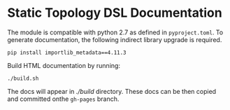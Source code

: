Static Topology DSL Documentation
==================

The module is compatible with python 2.7 as defined in `pyproject.toml`.
To generate documentation, the following indirect library upgrade is required.

    pip install importlib_metadata==4.11.3

Build HTML documentation by running:

    ./build.sh
    
The docs will appear in _./build_ directory. These docs can be then copied and committed onthe `gh-pages` branch.

